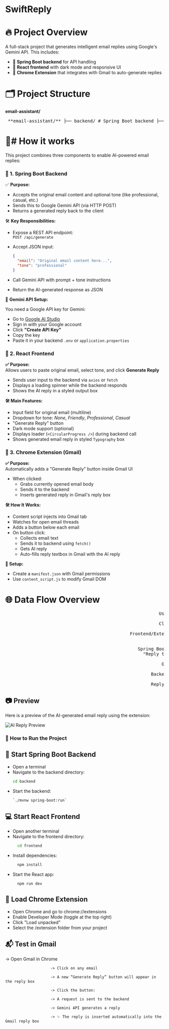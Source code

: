 ﻿# SwiftReply

# 🔥 Project Overview
A full-stack project that generates intelligent email replies using Google's Gemini API. This includes:

- 🚀 **Spring Boot backend** for API handling  
- 🎨 **React frontend** with dark mode and responsive UI  
- 🧩 **Chrome Extension** that integrates with Gmail to auto-generate replies

# 🗂️ Project Structure
**email-assistant/**
<pre> **email-assistant/** ├── backend/ # Spring Boot backend ├── frontend/ # React.js frontend (with Tailwind or MUI) ├── extension/ # Chrome Extension (Gmail integration) </pre>

# 📌# How it works
This project combines three components to enable AI-powered email replies:

### 🧱 1. Spring Boot Backend
✅ **Purpose:**

- Accepts the original email content and optional tone (like professional, casual, etc.)
- Sends this to Google Gemini API (via HTTP POST)
- Returns a generated reply back to the client

              

🛠️ **Key Responsibilities:**

- Expose a REST API endpoint:  
  `POST /api/generate`

- Accept JSON input:  
  ```json
  {
    "email": "Original email content here...",
    "tone": "professional"
  }

- Call Gemini API with prompt + tone instructions

- Return the AI-generated response as JSON

🔐 **Gemini API Setup:**

You need a Google API key for Gemini:

- Go to [Google AI Studio](https://makersuite.google.com/app)
- Sign in with your Google account  
- Click **"Create API Key"**  
- Copy the key  
- Paste it in your backend `.env` or `application.properties`


### 🎨 2. React Frontend

**✅ Purpose:**  
Allows users to paste original email, select tone, and click **Generate Reply**

- Sends user input to the backend via `axios` or `fetch`
- Displays a loading spinner while the backend responds
- Shows the AI reply in a styled output box

**🛠️ Main Features:**

- Input field for original email (multiline)
- Dropdown for tone: _None_, _Friendly_, _Professional_, _Casual_
- "Generate Reply" button
- Dark mode support (optional)
- Displays loader (`<CircularProgress />`) during backend call
- Shows generated email reply in styled `Typography` box


### 🧩 3. Chrome Extension (Gmail)

**✅ Purpose:**  
Automatically adds a "Generate Reply" button inside Gmail UI

- When clicked:
  - Grabs currently opened email body
  - Sends it to the backend
  - Inserts generated reply in Gmail's reply box

**🛠️ How It Works:**

- Content script injects into Gmail tab
- Watches for open email threads
- Adds a button below each email
- On button click:
  - Collects email text
  - Sends it to backend using `fetch()`
  - Gets AI reply
  - Auto-fills reply textbox in Gmail with the AI reply

**🔐 Setup:**

- Create a `manifest.json` with Gmail permissions
- Use `content_script.js` to modify Gmail DOM


# 🌐 Data Flow Overview


<pre>
                                                          User (Gmail / Web UI)
                                                                   ↓
                                                          Clicks "Generate Reply"
                                                                   ↓
                                               Frontend/Extension sends POST request to backend:
                                                             /api/generate-reply
                                                                    ↓
                                                  Spring Boot Backend forms Gemini API prompt:
                                                    "Reply to this email in a [tone] tone: ..."
                                                                    ↓
                                                           Gemini API generates reply
                                                                    ↓
                                                       Backend sends reply to Frontend/Extension
                                                                    ↓
                                                       Reply inserted in UI or Gmail textbox
</pre>




## 📷 Preview

Here is a preview of the AI-generated email reply using the extension:

![AI Reply Preview](./assets/Screenshot%202025-07-26%20142836.png)

### 🎯 How to Run the Project

## 🚀 Start Spring Boot Backend

- Open a terminal  
- Navigate to the backend directory:  
  ```bash
  cd backend
- Start the backend:
  ```bash
  `./mvnw spring-boot:run`

## 💻 Start React Frontend

- Open another terminal
- Navigate to the frontend directory:
  ```bash
    cd frontend
- Install dependencies:
  ```bash
    npm install
- Start the React app:
  ```bash
    npm run dev

## 🧩 Load Chrome Extension
- Open Chrome and go to chrome://extensions
- Enable Developer Mode (toggle at the top right)
- Click "Load unpacked"
- Select the /extension folder from your project

## 📬 Test in Gmail

-> Open Gmail in Chrome
                    
                        -> Click on any email
                    
                        -> A new “Generate Reply” button will appear in the reply box
                    
                        -> Click the button:
                    
                        -> A request is sent to the backend
                    
                        -> Gemini API generates a reply
                    
                        -> ✨ The reply is inserted automatically into the Gmail reply box



